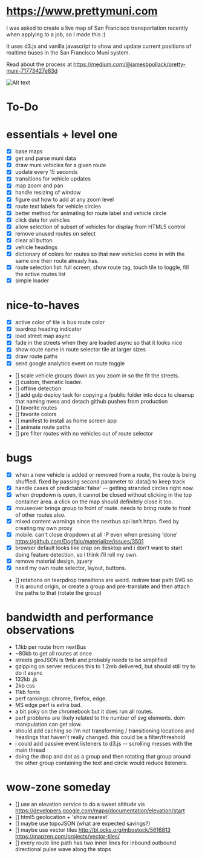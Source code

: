 # https://www.prettymuni.com

I was asked to create a live map of San Francisco transportation recently when applying to a job, so I made this :)

It uses d3.js and vanilla javascript to show and update current positions of realtime buses in the San Francisco Muni system.

Read about the process at https://medium.com/@jamesbpollack/pretty-muni-71773427e83d

![Alt text](https://github.com/imgntn/prettymuni/raw/master/screenshot.PNG?raw=true "Optional Title")

# To-Do

# essentials + level one
- [x] base maps
- [x] get and parse muni data
- [x] draw muni vehicles for a given route
- [x] update every 15 seconds
- [x] transitions for vehicle updates
- [x] map zoom and pan
- [x] handle resizing of window
- [x] figure out how to add at any zoom level
- [x] route text labels for vehicle circles
- [x] better method for animating for route label and vehicle circle
- [x] click data for vehicles
- [x] allow selection of subset of vehicles for display from HTML5 control
- [x] remove unused routes on select
- [x] clear all button
- [x] vehicle headings
- [x] dictionary of colors for routes so that new vehicles come in with the same one their route already has.
- [x] route selection list:  full screen, show route tag, touch tile to toggle, fill the active routes list
- [x] simple loader

# nice-to-haves
- [x] active color of tile is bus route color
- [x] teardrop heading indicator
- [x] load street map async 
- [x] fade in the streets when they are loaded async so that it looks nice
- [x] show route name  in route selector tile at larger sizes
- [x] draw route paths
- [x] send google analytics event on route toggle
- [] scale vehicle groups down as you zoom in so the fit the streets.
- [] custom, thematic loader.  
- [] offline detection 
- [] add gulp deploy task for copying a /public folder into docs to cleanup that naming mess and detach github pushes from production
- [] favorite routes
- [] favorite colors
- [] manifest to install as home screen app
- [] animate route paths
- [] pre filter routes with no vehicles out of route selector

# bugs
- [x] when a new vehicle is added or removed from a route, the route is being shuffled. fixed by passing second parameter to .data() to keep track
- [x] handle cases of predictable:'false' -- getting stranded circles right now.
- [x] when dropdown is open, it cannot be closed without clicking in the top container area.  a click on the map should definitely close it too.
- [x] mouseover brings group to front of route.  needs to bring route to front of other routes also.
- [x] mixed content warnings since the nextbus api isn't https. fixed by creating my own proxy
- [x] mobile: can't close dropdown at all :P even when pressing 'done' https://github.com/Dogfalo/materialize/issues/3501
- [x] browser default looks like crap on desktop and i don't want to start doing feature detection, so i think i'll roll my own.
- [x] remove material design, jquery
- [x] need my own route selector, layout, buttons. 
- [] rotations on tearpdrop transitions are weird.  redraw tear path SVG so it is around origin, or create a group and pre-translate and then attach the paths to that (rotate the group)

# bandwidth and performance observations
- 1.1kb per route from nextBus
- ~80kb to get all routes at once
- streets geoJSON is 9mb and probably needs to be simplified
- gzipping on server reduces this to 1.2mb delivered, but should still try to do it async
- 132kb .js
- 2kb css
- 11kb fonts
- perf rankings:  chrome, firefox, edge.
- MS edge perf is extra bad.
- a bit poky on the chromebook but it does run all routes.
- perf problems are likely related to the number of svg elements.  dom manipulation can get slow.
- should add caching so i'm not transforming / transitioning locations and headings that haven't really changed. this could be a filter/threshold 
- i could add passive event listeners to d3.js -- scrolling messes with the main thread
- doing the drop and dot as a group and then rotating that group around the other group containing the text and circle would reduce listeners.

# wow-zone someday
- [] use an elevation service to do a sweet altitude vis 
    https://developers.google.com/maps/documentation/elevation/start
- [] html5 geolocation + 'show nearest'
- [] maybe use topoJSON (what are expected savings?)
- [] maybe use vector tiles http://bl.ocks.org/mbostock/5616813 https://mapzen.com/projects/vector-tiles/
- [] every route line path has two inner lines for inbound outbound directional pulse wave along the stops

